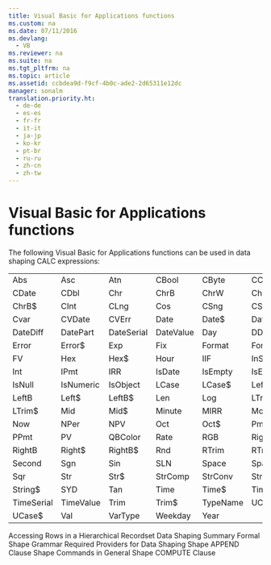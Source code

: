 ```yaml
---
title: Visual Basic for Applications functions
ms.custom: na
ms.date: 07/11/2016
ms.devlang: 
  - VB
ms.reviewer: na
ms.suite: na
ms.tgt_pltfrm: na
ms.topic: article
ms.assetid: ccbdea9d-f9cf-4b0c-ade2-2d65311e12dc
manager: sonalm
translation.priority.ht: 
  - de-de
  - es-es
  - fr-fr
  - it-it
  - ja-jp
  - ko-kr
  - pt-br
  - ru-ru
  - zh-cn
  - zh-tw
---
```

# Visual Basic for Applications functions
<?xml version="1.0" encoding="utf-8"?>
<developerReferenceWithoutSyntaxDocument xmlns="http://ddue.schemas.microsoft.com/authoring/2003/5" xmlns:xlink="http://www.w3.org/1999/xlink" xmlns:xsi="http://www.w3.org/2001/XMLSchema-instance" xsi:schemaLocation="http://ddue.schemas.microsoft.com/authoring/2003/5 http://dduestorage.blob.core.windows.net/ddueschema/developer.xsd">
  <introduction>
    <para>The following Visual Basic for Applications functions can be used in data shaping CALC expressions:</para>
  </introduction>
  <section>
    <content>
      <table xmlns:caps="http://schemas.microsoft.com/build/caps/2013/11">
        <tbody>
          <tr>
            <TD>
              <para>Abs</para>
            </TD>
            <TD>
              <para>Asc</para>
            </TD>
            <TD>
              <para>Atn</para>
            </TD>
            <TD>
              <para>CBool</para>
            </TD>
            <TD>
              <para>CByte</para>
            </TD>
            <TD>
              <para>CCur</para>
            </TD>
          </tr>
          <tr>
            <TD>
              <para>CDate</para>
            </TD>
            <TD>
              <para>CDbl</para>
            </TD>
            <TD>
              <para>Chr</para>
            </TD>
            <TD>
              <para>ChrB</para>
            </TD>
            <TD>
              <para>ChrW</para>
            </TD>
            <TD>
              <para>Chr$</para>
            </TD>
          </tr>
          <tr>
            <TD>
              <para>ChrB$</para>
            </TD>
            <TD>
              <para>CInt</para>
            </TD>
            <TD>
              <para>CLng</para>
            </TD>
            <TD>
              <para>Cos</para>
            </TD>
            <TD>
              <para>CSng</para>
            </TD>
            <TD>
              <para>CStr</para>
            </TD>
          </tr>
          <tr>
            <TD>
              <para>Cvar</para>
            </TD>
            <TD>
              <para>CVDate</para>
            </TD>
            <TD>
              <para>CVErr</para>
            </TD>
            <TD>
              <para>Date</para>
            </TD>
            <TD>
              <para>Date$</para>
            </TD>
            <TD>
              <para>DateAdd</para>
            </TD>
          </tr>
          <tr>
            <TD>
              <para>DateDiff</para>
            </TD>
            <TD>
              <para>DatePart</para>
            </TD>
            <TD>
              <para>DateSerial</para>
            </TD>
            <TD>
              <para>DateValue</para>
            </TD>
            <TD>
              <para>Day</para>
            </TD>
            <TD>
              <para>DDB</para>
            </TD>
          </tr>
          <tr>
            <TD>
              <para>Error</para>
            </TD>
            <TD>
              <para>Error$</para>
            </TD>
            <TD>
              <para>Exp</para>
            </TD>
            <TD>
              <para>Fix</para>
            </TD>
            <TD>
              <para>Format</para>
            </TD>
            <TD>
              <para>Format$</para>
            </TD>
          </tr>
          <tr>
            <TD>
              <para>FV</para>
            </TD>
            <TD>
              <para>Hex</para>
            </TD>
            <TD>
              <para>Hex$</para>
            </TD>
            <TD>
              <para>Hour</para>
            </TD>
            <TD>
              <para>IIF</para>
            </TD>
            <TD>
              <para>InStr</para>
            </TD>
          </tr>
          <tr>
            <TD>
              <para>Int</para>
            </TD>
            <TD>
              <para>IPmt</para>
            </TD>
            <TD>
              <para>IRR</para>
            </TD>
            <TD>
              <para>IsDate</para>
            </TD>
            <TD>
              <para>IsEmpty</para>
            </TD>
            <TD>
              <para>IsError</para>
            </TD>
          </tr>
          <tr>
            <TD>
              <para>IsNull</para>
            </TD>
            <TD>
              <para>IsNumeric</para>
            </TD>
            <TD>
              <para>IsObject</para>
            </TD>
            <TD>
              <para>LCase</para>
            </TD>
            <TD>
              <para>LCase$</para>
            </TD>
            <TD>
              <para>Left</para>
            </TD>
          </tr>
          <tr>
            <TD>
              <para>LeftB</para>
            </TD>
            <TD>
              <para>Left$</para>
            </TD>
            <TD>
              <para>LeftB$</para>
            </TD>
            <TD>
              <para>Len</para>
            </TD>
            <TD>
              <para>Log</para>
            </TD>
            <TD>
              <para>LTrim</para>
            </TD>
          </tr>
          <tr>
            <TD>
              <para>LTrim$</para>
            </TD>
            <TD>
              <para>Mid</para>
            </TD>
            <TD>
              <para>Mid$</para>
            </TD>
            <TD>
              <para>Minute</para>
            </TD>
            <TD>
              <para>MIRR</para>
            </TD>
            <TD>
              <para>Month</para>
            </TD>
          </tr>
          <tr>
            <TD>
              <para>Now</para>
            </TD>
            <TD>
              <para>NPer</para>
            </TD>
            <TD>
              <para>NPV</para>
            </TD>
            <TD>
              <para>Oct</para>
            </TD>
            <TD>
              <para>Oct$</para>
            </TD>
            <TD>
              <para>Pmt</para>
            </TD>
          </tr>
          <tr>
            <TD>
              <para>PPmt</para>
            </TD>
            <TD>
              <para>PV</para>
            </TD>
            <TD>
              <para>QBColor</para>
            </TD>
            <TD>
              <para>Rate</para>
            </TD>
            <TD>
              <para>RGB</para>
            </TD>
            <TD>
              <para>Right</para>
            </TD>
          </tr>
          <tr>
            <TD>
              <para>RightB</para>
            </TD>
            <TD>
              <para>Right$</para>
            </TD>
            <TD>
              <para>RightB$</para>
            </TD>
            <TD>
              <para>Rnd</para>
            </TD>
            <TD>
              <para>RTrim</para>
            </TD>
            <TD>
              <para>RTrim$</para>
            </TD>
          </tr>
          <tr>
            <TD>
              <para>Second</para>
            </TD>
            <TD>
              <para>Sgn</para>
            </TD>
            <TD>
              <para>Sin</para>
            </TD>
            <TD>
              <para>SLN</para>
            </TD>
            <TD>
              <para>Space</para>
            </TD>
            <TD>
              <para>Space$</para>
            </TD>
          </tr>
          <tr>
            <TD>
              <para>Sqr</para>
            </TD>
            <TD>
              <para>Str</para>
            </TD>
            <TD>
              <para>Str$</para>
            </TD>
            <TD>
              <para>StrComp</para>
            </TD>
            <TD>
              <para>StrConv</para>
            </TD>
            <TD>
              <para>String</para>
            </TD>
          </tr>
          <tr>
            <TD>
              <para>String$</para>
            </TD>
            <TD>
              <para>SYD</para>
            </TD>
            <TD>
              <para>Tan</para>
            </TD>
            <TD>
              <para>Time</para>
            </TD>
            <TD>
              <para>Time$</para>
            </TD>
            <TD>
              <para>Timer</para>
            </TD>
          </tr>
          <tr>
            <TD>
              <para>TimeSerial</para>
            </TD>
            <TD>
              <para>TimeValue</para>
            </TD>
            <TD>
              <para>Trim</para>
            </TD>
            <TD>
              <para>Trim$</para>
            </TD>
            <TD>
              <para>TypeName</para>
            </TD>
            <TD>
              <para>UCase</para>
            </TD>
          </tr>
          <tr>
            <TD>
              <para>UCase$</para>
            </TD>
            <TD>
              <para>Val</para>
            </TD>
            <TD>
              <para>VarType </para>
            </TD>
            <TD>
              <para>Weekday</para>
            </TD>
            <TD>
              <para>Year</para>
            </TD>
            <TD>
              <para> </para>
            </TD>
          </tr>
        </tbody>
      </table>
    </content>
  </section>
  <relatedTopics>
<link xlink:href="25f1d2a1-6d5e-4457-aa07-5db5c75dee18">Accessing Rows in a Hierarchical Recordset</link>
<link xlink:href="4cb5fd29-4e56-46ac-ae48-a6771c321c0c">Data Shaping Summary</link>
<link xlink:href="ea691475-0f03-4abe-a785-b77e77712d1d">Formal Shape Grammar</link>
<link xlink:href="d49d48d2-ac2d-4c11-895c-5a149b444620">Required Providers for Data Shaping</link>
<link xlink:href="f90fcf55-6b24-401d-94e1-d65bd24bd342">Shape APPEND Clause</link>
<link xlink:href="1fac7831-a187-4b15-9b43-aad380c5556c">Shape Commands in General</link>
<link xlink:href="3fdfead2-b5ab-4163-9b1d-3d2143a5db8c">Shape COMPUTE Clause</link>
</relatedTopics>
</developerReferenceWithoutSyntaxDocument>